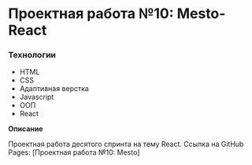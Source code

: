 # Проектная работа №10: Mesto-React

### Технологии
* HTML
* CSS
* Адаптивная верстка
* Javascript
* ООП
* React

**Описание**

Проектная работа десятого спринта на тему React.
Ссылка на GitHub Pages: [Проектная работа №10: Mesto]